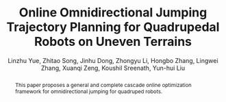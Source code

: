 ---
title: "Online Omnidirectional Jumping Trajectory Planning for Quadrupedal Robots on Uneven Terrains"
paper_link: 'https://arxiv.org/abs/2411.04494'
code_link: 
youtube_link: 'https://www.youtube.com/watch?v=fDye1gVxoMQ'
twitter_link:
bilibili_link:

author: "Linzhu Yue, Zhitao Song, Jinhu Dong, Zhongyu Li, Hongbo Zhang, Lingwei Zhang, Xuanqi Zeng, Koushil Sreenath, Yun-hui Liu"
abstract: "This paper proposes a general and complete cascade online optimization framework for omnidirectional jumping for quadruped robots."
category: manuscripts
journal: Under Review (2025)
year: 2025
relevance: 0
title_picture: '/images/online_jumping.gif'
---